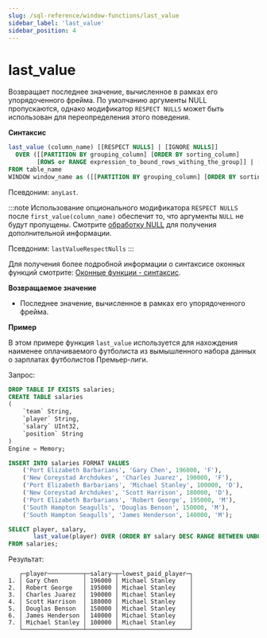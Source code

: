 ```yaml
---
slug: /sql-reference/window-functions/last_value
sidebar_label: 'last_value'
sidebar_position: 4
---
```



# last_value

Возвращает последнее значение, вычисленное в рамках его упорядоченного фрейма. По умолчанию аргументы NULL пропускаются, однако модификатор `RESPECT NULLS` может быть использован для переопределения этого поведения.

**Синтаксис**

```sql
last_value (column_name) [[RESPECT NULLS] | [IGNORE NULLS]]
  OVER ([[PARTITION BY grouping_column] [ORDER BY sorting_column] 
        [ROWS or RANGE expression_to_bound_rows_withing_the_group]] | [window_name])
FROM table_name
WINDOW window_name as ([[PARTITION BY grouping_column] [ORDER BY sorting_column])
```

Псевдоним: `anyLast`.

:::note
Использование опционального модификатора `RESPECT NULLS` после `first_value(column_name)` обеспечит то, что аргументы `NULL` не будут пропущены.
Смотрите [обработку NULL](../aggregate-functions/index.md/#null-processing) для получения дополнительной информации.

Псевдоним: `lastValueRespectNulls`
:::

Для получения более подробной информации о синтаксисе оконных функций смотрите: [Оконные функции - синтаксис](./index.md/#syntax).

**Возвращаемое значение**

- Последнее значение, вычисленное в рамках его упорядоченного фрейма.

**Пример**

В этом примере функция `last_value` используется для нахождения наименее оплачиваемого футболиста из вымышленного набора данных о зарплатах футболистов Премьер-лиги.

Запрос:

```sql
DROP TABLE IF EXISTS salaries;
CREATE TABLE salaries
(
    `team` String,
    `player` String,
    `salary` UInt32,
    `position` String
)
Engine = Memory;

INSERT INTO salaries FORMAT VALUES
    ('Port Elizabeth Barbarians', 'Gary Chen', 196000, 'F'),
    ('New Coreystad Archdukes', 'Charles Juarez', 190000, 'F'),
    ('Port Elizabeth Barbarians', 'Michael Stanley', 100000, 'D'),
    ('New Coreystad Archdukes', 'Scott Harrison', 180000, 'D'),
    ('Port Elizabeth Barbarians', 'Robert George', 195000, 'M'),
    ('South Hampton Seagulls', 'Douglas Benson', 150000, 'M'),
    ('South Hampton Seagulls', 'James Henderson', 140000, 'M');
```

```sql
SELECT player, salary,
       last_value(player) OVER (ORDER BY salary DESC RANGE BETWEEN UNBOUNDED PRECEDING AND UNBOUNDED FOLLOWING) AS lowest_paid_player
FROM salaries;
```

Результат:

```response
   ┌─player──────────┬─salary─┬─lowest_paid_player─┐
1. │ Gary Chen       │ 196000 │ Michael Stanley    │
2. │ Robert George   │ 195000 │ Michael Stanley    │
3. │ Charles Juarez  │ 190000 │ Michael Stanley    │
4. │ Scott Harrison  │ 180000 │ Michael Stanley    │
5. │ Douglas Benson  │ 150000 │ Michael Stanley    │
6. │ James Henderson │ 140000 │ Michael Stanley    │
7. │ Michael Stanley │ 100000 │ Michael Stanley    │
   └─────────────────┴────────┴────────────────────┘
```
